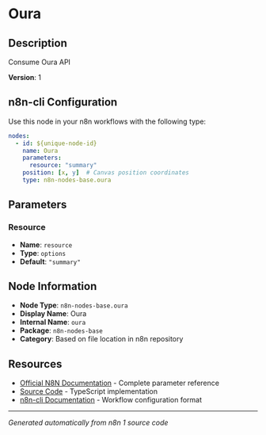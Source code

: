 # Oura

## Description

Consume Oura API

**Version**: 1

## n8n-cli Configuration

Use this node in your n8n workflows with the following type:

```yaml
nodes:
  - id: ${unique-node-id}
    name: Oura
    parameters:
      resource: "summary"
    position: [x, y]  # Canvas position coordinates
    type: n8n-nodes-base.oura
```

## Parameters

### Resource

- **Name**: `resource`
- **Type**: `options`
- **Default**: `"summary"`


## Node Information

- **Node Type**: `n8n-nodes-base.oura`
- **Display Name**: Oura
- **Internal Name**: `oura`
- **Package**: `n8n-nodes-base`
- **Category**: Based on file location in n8n repository

## Resources

- [Official N8N Documentation](https://docs.n8n.io/integrations/builtin/app-nodes/n8n-nodes-base.oura/) - Complete parameter reference
- [Source Code](https://github.com/n8n-io/n8n/blob/master/packages/nodes-base/nodes/Oura/Oura.node.ts) - TypeScript implementation
- [n8n-cli Documentation](https://github.com/edenreich/n8n-cli) - Workflow configuration format

---
*Generated automatically from n8n 1 source code*
